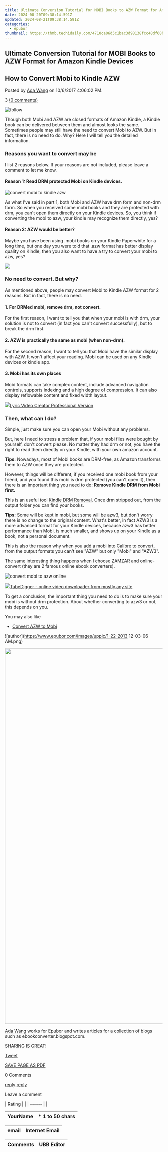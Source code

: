 ```yaml
---
title: Ultimate Conversion Tutorial for MOBI Books to AZW Format for Amazon Kindle Devices
date: 2024-08-20T09:38:14.591Z
updated: 2024-08-21T09:38:14.591Z
categories:
  - epubor
thumbnail: https://thmb.techidaily.com/4710ca06d5c1bac3d98138fcc48df68b8cda1336ed8306337cb08733704da4ca.jpg
---
```


## Ultimate Conversion Tutorial for MOBI Books to AZW Format for Amazon Kindle Devices

## How to Convert Mobi to Kindle AZW

Posted by [Ada Wang](https://plus.google.com/+AdaWang/posts) on 10/6/2017 4:06:02 PM.

3 [(0 comments)](http://www.epubor.com/#comment-area) 



![follow](http://www.epubor.com/images/follow.png)

Though both Mobi and AZW are closed formats of Amazon Kindle, a Kindle book can be delivered between them and almost looks the same. Sometimes people may still have the need to convert Mobi to AZW. But in fact, there is no need to do. Why? Here I will tell you the detailed information. 

### Reasons you want to convert may be

I list 2 reasons below. If your reasons are not included, please leave a comment to let me know.

#### Reason 1: Read DRM protected Mobi on Kindle devices.

![convert mobi to kindle azw](http://www.epubor.com/images/uppic/how-to-convert-Mobi-to-Kindle-azw.png) 

 As what I've said in part 1, both Mobi and AZW have drm form and non-drm form. So when you received some mobi books and they are protected with drm, you can't open them directly on your Kindle devices. So, you think if converting the mobi to azw, your kindle may recognize them directly, yes? 

#### Reason 2: AZW would be better?

Maybe you have been using .mobi books on your Kindle Paperwhite for a long time, but one day you were told that .azw format has better display quality on Kindle, then you also want to have a try to convert your mobi to azw, yes? 

<!-- affiliate ads begin -->
<a href="https://secure.2checkout.com/order/checkout.php?PRODS=4620778&QTY=1&AFFILIATE=108875&CART=1"><img src="https://secure.avangate.com/images/merchant/07dd4d5a72f5740ef0f035f201951476/728__90banner.jpg" border="0"></a>
<!-- affiliate ads end -->
### No need to convert. But why?

As mentioned above, people may convert Mobi to Kindle AZW format for 2 reasons. But in fact, there is no need.

#### 1\. For DRMed mobi, remove drm, not convert.

For the first reason, I want to tell you that when your mobi is with drm, your solution is not to convert (in fact you can't convert successfully), but to break the drm first.

#### 2\. AZW is practically the same as mobi (when non-drm).

For the second reason, I want to tell you that Mobi have the similar display with AZW. It won't affect your reading. Mobi can be used on any Kindle devices or kindle app. 

#### 3\. Mobi has its own places

Mobi formats can take complex content, include advanced navigation controls, supports indexing and a high degree of compression. It can also display reflowable content and fixed width layout.

<!-- affiliate ads begin -->
<a href="https://secure.2checkout.com/order/checkout.php?PRODS=11224199&QTY=1&AFFILIATE=108875&CART=1"><img src="https://secure.avangate.com/images/merchant/e09fdffe648a30658a9657bbed7b2388/products/copy_boxshot_lyricvideo.png" border="0">Lyric Video Creator Professional Version</a>
<!-- affiliate ads end -->
### Then, what can I do?

Simple, just make sure you can open your Mobi without any problems.

But, here I need to stress a problem that, if your mobi files were bought by yourself, don't convert please. No matter they had drm or not, you have the right to read them directly on your Kindle, with your own amazon account.

**Tips:** Nowadays, most of Mobi books are DRM-free, as Amazon transforms them to AZW once they are protected.

However, things will be different, if you received one mobi book from your friend, and you found this mobi is drm protected (you can't open it), then there is an important thing you need to do: **Remove Kindle DRM from Mobi first.**

[](https://tools.techidaily.com/epubor/ultimate/) [](https://tools.techidaily.com/epubor/ultimate/) 

This is an useful tool [Kindle DRM Removal](https://tools.techidaily.com/epubor/products/). Once drm stripped out, from the output folder you can find your books. 

**Tips:** Some will be kept in mobi, but some will be azw3, but don't worry there is no change to the original content. What's better, in fact AZW3 is a more advanced format for your Kindle devices, because azw3 has better performance than Mobi, is much smaller, and shows up on your Kindle as a book, not a personal document.

This is also the reason why when you add a mobi into Calibre to convert, from the output formats you can't see "AZW" but only "Mobi" and "AZW3". 

The same interesting thing happens when I choose ZAMZAR and online-convert (they are 2 famous online ebook converters).

![convert mobi to azw online](http://www.epubor.com/images/uppic/convert-mobi-to-azw-online.png)

<!-- affiliate ads begin -->
<a href="https://secure.2checkout.com/order/checkout.php?PRODS=4572700&QTY=1&AFFILIATE=108875&CART=1"><img src="	https://www.tubedigger.com/wp-content/uploads/2020/08/tubedigger-software-new.png" border="0">TubeDigger - online video downloader from mostly any site</a>
<!-- affiliate ads end -->
To get a conclusion, the important thing you need to do is to make sure your mobi is without drm protection. About whether converting to azw3 or not, this depends on you. 

[](https://tools.techidaily.com/epubor/ultimate/) [](https://tools.techidaily.com/epubor/ultimate/) 

You may also like

* [Convert AZW to Mobi](https://tools.techidaily.com/epubor/products/)

![author](https://www.epubor.com/images/uppic/1-22-2013 12-03-06 AM.png)

<!-- affiliate ads begin -->
<a href="https://ukaidot.sjv.io/c/5597632/1793233/19578" target="_top" id="1793233"><img src="//a.impactradius-go.com/display-ad/19578-1793233" border="0" alt="" width="1200" height="1200"/></a><img height="0" width="0" src="https://imp.pxf.io/i/5597632/1793233/19578" style="position:absolute;visibility:hidden;" border="0" />
<!-- affiliate ads end -->
[Ada Wang](https://plus.google.com/+AdaWang/posts) works for Epubor and writes articles for a collection of blogs such as ebookconverter.blogspot.com.

SHARING IS GREAT!

[Tweet](https://twitter.com/share) 

[SAVE PAGE AS PDF](https://tools.techidaily.com/epubor/products/) 



0 Comments

[reply](https://tools.techidaily.com/epubor/products/) [reply](https://tools.techidaily.com/epubor/products/) 

Leave a comment

| Rating |  |
| ------ |  |

| YourName | \*  1 to 50 chars |
| -------- | ----------------- |

| email | Internet Email |
| ----- | -------------- |

| Comments | UBB Editor |
| -------- | ---------- |

<ins class="adsbygoogle"
     style="display:block"
     data-ad-format="autorelaxed"
     data-ad-client="ca-pub-7571918770474297"
     data-ad-slot="1223367746"></ins>



<ins class="adsbygoogle"
     style="display:block"
     data-ad-client="ca-pub-7571918770474297"
     data-ad-slot="8358498916"
     data-ad-format="auto"
     data-full-width-responsive="true"></ins>
